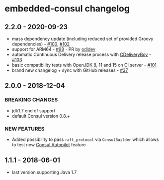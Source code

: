 # embedded-consul changelog

## 2.2.0 - 2020-09-23

 - mass dependency update (including reduced set of provided Groovy dependencies) - [#100](https://github.com/pszymczyk/embedded-consul/pull/100), [#102](https://github.com/pszymczyk/embedded-consul/pull/102)
 - support for ARM64 - [#98](https://github.com/pszymczyk/embedded-consul/pull/98) - PR by [odidev](https://github.com/odidev)
 - automatic Continuous Delivery release process with [CDeliveryBoy](https://github.com/szpak/CDeliveryBoy) - [#103](https://github.com/pszymczyk/embedded-consul/pull/103) 
 - basic compatibility tests with OpenJDK 8, 11 and 15 on CI server - [#101](https://github.com/pszymczyk/embedded-consul/pull/101)
 - brand new changelog + sync with GitHub releases - [#37](https://github.com/pszymczyk/embedded-consul/issues/37)

## 2.0.0 - 2018-12-04

### BREAKING CHANGES
 
 - jdk1.7 end of support
 - default Consul version 0.8.+

### NEW FEATURES

 -  Added possibility to pass `raft_protocol` via `ConsulBuilder` which allows to test new [Consul Autopilot](https://www.consul.io/docs/guides/autopilot.html) feature

## 1.1.1 - 2018-06-01

 - last version supporting Java 1.7
